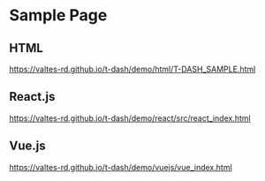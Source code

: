 # Sample Page

## HTML
https://valtes-rd.github.io/t-dash/demo/html/T-DASH_SAMPLE.html

## React.js
https://valtes-rd.github.io/t-dash/demo/react/src/react_index.html

## Vue.js
https://valtes-rd.github.io/t-dash/demo/vuejs/vue_index.html
